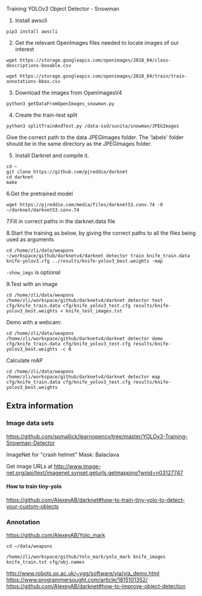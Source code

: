 Training YOLOv3 Object Detector - Snowman

1. Install awscli

`pip3 install awscli` 

2. Get the relevant OpenImages files needed to locate images of our interest

`wget https://storage.googleapis.com/openimages/2018_04/class-descriptions-boxable.csv`

`wget https://storage.googleapis.com/openimages/2018_04/train/train-annotations-bbox.csv`

3. Download the images from OpenImagesV4

`python3 getDataFromOpenImages_snowman.py`

4. Create the train-test split

`python3 splitTrainAndTest.py /data-ssd/sunita/snowman/JPEGImages`

Give the correct path to the data JPEGImages folder. The 'labels' folder should be in the same directory as the JPEGImages folder.

5. Install Darknet and compile it.
```
cd ~
git clone https://github.com/pjreddie/darknet
cd darknet
make
```
6.Get the pretrained model

`wget https://pjreddie.com/media/files/darknet53.conv.74 -O ~/darknet/darknet53.conv.74`

7.Fill in correct paths in the darknet.data file

8.Start the training as below, by giving the correct paths to all the files being used as arguments

```shell
cd /home/zli/data/weapons
~/workspace/github/darknetv4/darknet detector train knife_train.data knife-yolov3.cfg ../results/knife-yolov3_best.weights -map
```

```-show_imgs``` is optional

9.Test with an image

```shell
cd /home/zli/data/weapons
/home/zli/workspace/github/darknetv4/darknet detector test cfg/knife_train.data cfg/knife_yolov3_test.cfg results/knife-yolov3_best.weights < knife_test_images.txt
```

Demo with a webcam:

```shell
cd /home/zli/data/weapons
/home/zli/workspace/github/darknetv4/darknet detector demo cfg/knife_train.data cfg/knife_yolov3_test.cfg results/knife-yolov3_best.weights -c 0
```

Calculate mAP

```shell
cd /home/zli/data/weapons
/home/zli/workspace/github/darknetv4/darknet detector map cfg/knife_train.data cfg/knife_yolov3_test.cfg results/knife-yolov3_best.weights
```

## Extra information

### Image data sets

<https://github.com/spmallick/learnopencv/tree/master/YOLOv3-Training-Snowman-Detector>

ImageNet for "crash helmet"
Mask: Balaclava

Get image URLs at <http://www.image-net.org/api/text/imagenet.synset.geturls.getmapping?wnid=n03127747>

#### How to train tiny-yolo

<https://github.com/AlexeyAB/darknet#how-to-train-tiny-yolo-to-detect-your-custom-objects>

### Annotation

<https://github.com/AlexeyAB/Yolo_mark>

```shell
cd ~/data/weapons

/home/zli/workspace/github/Yolo_mark/yolo_mark knife_images knife_train.txt cfg/obj.names
```

<http://www.robots.ox.ac.uk/~vgg/software/via/via_demo.html>
<https://www.programmersought.com/article/1815101352/>
<https://github.com/AlexeyAB/darknet#how-to-improve-object-detection>
